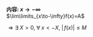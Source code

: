**内容: $x\to-\infty$**  
$\lim\limits_{x\to-\infty}f(x)=A$  
  
$\Rightarrow\exists\;X>0,\;\forall\;x<-X,\;|\,f(x)|\leq M$  
